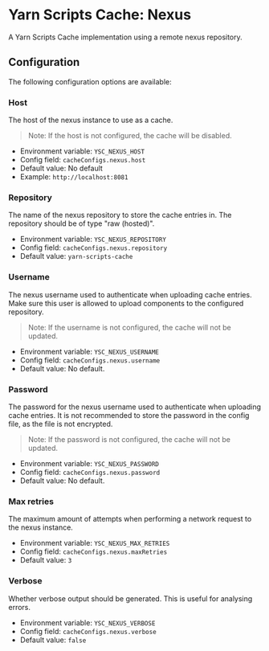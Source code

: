# Yarn Scripts Cache: Nexus

A Yarn Scripts Cache implementation using a remote nexus repository.

## Configuration

The following configuration options are available:

### Host

The host of the nexus instance to use as a cache.

> Note: If the host is not configured, the cache will be disabled.

* Environment variable: `YSC_NEXUS_HOST`
* Config field: `cacheConfigs.nexus.host`
* Default value: No default
* Example: `http://localhost:8081`

### Repository

The name of the nexus repository to store the cache entries in.
The repository should be of type "raw (hosted)".

* Environment variable: `YSC_NEXUS_REPOSITORY`
* Config field: `cacheConfigs.nexus.repository`
* Default value: `yarn-scripts-cache`

### Username

The nexus username used to authenticate when uploading cache entries.
Make sure this user is allowed to upload components to the configured repository.

> Note: If the username is not configured, the cache will not be updated.

* Environment variable: `YSC_NEXUS_USERNAME`
* Config field: `cacheConfigs.nexus.username`
* Default value: No default.

### Password

The password for the nexus username used to authenticate when uploading cache entries.
It is not recommended to store the password in the config file, as the file is not encrypted.

> Note: If the password is not configured, the cache will not be updated.

* Environment variable: `YSC_NEXUS_PASSWORD`
* Config field: `cacheConfigs.nexus.password`
* Default value: No default.

### Max retries

The maximum amount of attempts when performing a network request to the nexus instance.

* Environment variable: `YSC_NEXUS_MAX_RETRIES`
* Config field: `cacheConfigs.nexus.maxRetries`
* Default value: `3`

### Verbose

Whether verbose output should be generated. This is useful for analysing errors.
* Environment variable: `YSC_NEXUS_VERBOSE`
* Config field: `cacheConfigs.nexus.verbose`
* Default value: `false`
